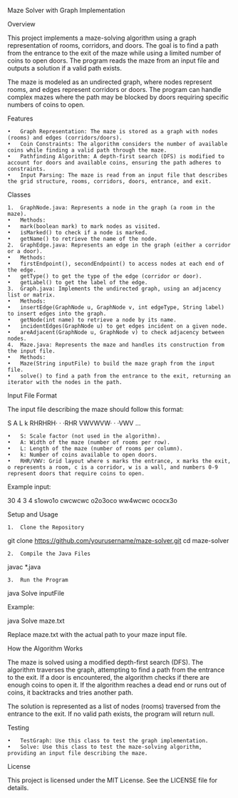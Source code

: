 Maze Solver with Graph Implementation

Overview

This project implements a maze-solving algorithm using a graph representation of rooms, corridors, and doors. The goal is to find a path from the entrance to the exit of the maze while using a limited number of coins to open doors. The program reads the maze from an input file and outputs a solution if a valid path exists.

The maze is modeled as an undirected graph, where nodes represent rooms, and edges represent corridors or doors. The program can handle complex mazes where the path may be blocked by doors requiring specific numbers of coins to open.

Features

	•	Graph Representation: The maze is stored as a graph with nodes (rooms) and edges (corridors/doors).
	•	Coin Constraints: The algorithm considers the number of available coins while finding a valid path through the maze.
	•	Pathfinding Algorithm: A depth-first search (DFS) is modified to account for doors and available coins, ensuring the path adheres to constraints.
	•	Input Parsing: The maze is read from an input file that describes the grid structure, rooms, corridors, doors, entrance, and exit.

Classes

	1.	GraphNode.java: Represents a node in the graph (a room in the maze).
	•	Methods:
	•	mark(boolean mark) to mark nodes as visited.
	•	isMarked() to check if a node is marked.
	•	getName() to retrieve the name of the node.
	2.	GraphEdge.java: Represents an edge in the graph (either a corridor or a door).
	•	Methods:
	•	firstEndpoint(), secondEndpoint() to access nodes at each end of the edge.
	•	getType() to get the type of the edge (corridor or door).
	•	getLabel() to get the label of the edge.
	3.	Graph.java: Implements the undirected graph, using an adjacency list or matrix.
	•	Methods:
	•	insertEdge(GraphNode u, GraphNode v, int edgeType, String label) to insert edges into the graph.
	•	getNode(int name) to retrieve a node by its name.
	•	incidentEdges(GraphNode u) to get edges incident on a given node.
	•	areAdjacent(GraphNode u, GraphNode v) to check adjacency between nodes.
	4.	Maze.java: Represents the maze and handles its construction from the input file.
	•	Methods:
	•	Maze(String inputFile) to build the maze graph from the input file.
	•	solve() to find a path from the entrance to the exit, returning an iterator with the nodes in the path.

Input File Format

The input file describing the maze should follow this format:

S
A
L
k
RHRHRH· · ·RHR
VWVWVW· · ·VWV
...

	•	S: Scale factor (not used in the algorithm).
	•	A: Width of the maze (number of rooms per row).
	•	L: Length of the maze (number of rooms per column).
	•	k: Number of coins available to open doors.
	•	RHR/VWV: Grid layout where s marks the entrance, x marks the exit, o represents a room, c is a corridor, w is a wall, and numbers 0-9 represent doors that require coins to open.

Example input:

30
4
3
4
s1owo1o
cwcwcwc
o2o3oco
ww4wcwc
ococx3o

Setup and Usage

	1.	Clone the Repository

git clone https://github.com/yourusername/maze-solver.git
cd maze-solver


	2.	Compile the Java Files

javac *.java


	3.	Run the Program

java Solve inputFile

Example:

java Solve maze.txt

Replace maze.txt with the actual path to your maze input file.

How the Algorithm Works

The maze is solved using a modified depth-first search (DFS). The algorithm traverses the graph, attempting to find a path from the entrance to the exit. If a door is encountered, the algorithm checks if there are enough coins to open it. If the algorithm reaches a dead end or runs out of coins, it backtracks and tries another path.

The solution is represented as a list of nodes (rooms) traversed from the entrance to the exit. If no valid path exists, the program will return null.

Testing

	•	TestGraph: Use this class to test the graph implementation.
	•	Solve: Use this class to test the maze-solving algorithm, providing an input file describing the maze.

License

This project is licensed under the MIT License. See the LICENSE file for details.
